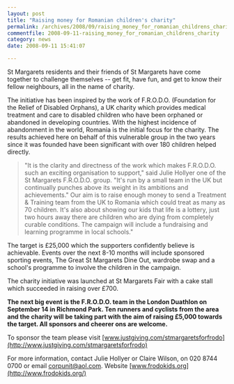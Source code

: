 ```yaml
---
layout: post
title: "Raising money for Romanian children's charity"
permalink: /archives/2008/09/raising_money_for_romanian_childrens_charity.html
commentfile: 2008-09-11-raising_money_for_romanian_childrens_charity
category: news
date: 2008-09-11 15:41:07

---
```


St Margarets residents and their friends of St Margarets have come together to challenge themselves -- get fit, have fun, and get to know their fellow neighbours, all in the name of charity.

The initiative has been inspired by the work of F.R.O.D.O. (Foundation for the Relief of Disabled Orphans), a UK charity which provides medical treatment and care to disabled children who have been orphaned or abandoned in developing countries. With the highest incidence of abandonment in the world, Romania is the initial focus for the charity. The results achieved here on behalf of this vulnerable group in the two years since it was founded have been significant with over 180 children helped directly.

> "It is the clarity and directness of the work which makes F.R.O.D.O. such an exciting organisation to support," said Julie Hollyer one of the St Margarets F.R.O.D.O. group. "It's run by a small team in the UK but continually punches above its weight in its ambitions and achievements." Our aim is to raise enough money to send a Treatment & Training team from the UK to Romania which could treat as many as 70 children. It's also about showing our kids that life is a lottery, just two hours away there are children who are dying from completely curable conditions. The campaign will include a fundraising and learning programme in local schools."

The target is £25,000 which the supporters confidently believe is achievable. Events over the next 8-10 months will include sponsored sporting events, The Great St Margarets Dine Out, wardrobe swap and a school's programme to involve the children in the campaign.

The charity initiative was launched at St Margarets Fair with a cake stall which succeeded in raising over £700.

**The next big event is the F.R.O.D.O. team in the London Duathlon on September 14 in Richmond Park. Ten runners and cyclists from the area and the charity will be taking part with the aim of raising £5,000 towards the target. All sponsors and cheerer ons are welcome.**

To sponsor the team please visit [www.justgiving.com/stmargaretsforfrodo](http://www.justgiving.com/stmargaretsforfrodo)

For more information, contact Julie Hollyer or Claire Wilson, on 020 8744 0700 or email <corpunit@aol.com>. Website [www.frodokids.org](http://www.frodokids.org/)
